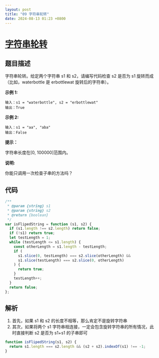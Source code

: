 ```yaml
---
layout: post
title: "09 字符串轮转"
date: 2024-08-13 01:23 +0800
---
```


# [字符串轮转](https://leetcode.cn/problems/string-rotation-lcci/description/)

## 题目描述

字符串轮转。给定两个字符串 s1 和 s2，请编写代码检查 s2 是否为 s1 旋转而成（比如，waterbottle 是 erbottlewat 旋转后的字符串）。

**示例 1:**

```text
输入：s1 = "waterbottle", s2 = "erbottlewat"
输出：True
```

**示例 2:**

```text
输入：s1 = "aa", "aba"
输出：False
```

**提示：**

字符串长度在[0, 100000]范围内。

**说明:**

你能只调用一次检查子串的方法吗？

## 代码

```javascript
/**
 * @param {string} s1
 * @param {string} s2
 * @return {boolean}
 */
var isFlipedString = function (s1, s2) {
  if (s1.length !== s2.length) return false;
  if (!s1) return true;
  let testLength = 1;
  while (testLength <= s1.length) {
    const otherLength = s1.length - testLength;
    if (
      s1.slice(0, testLength) === s2.slice(otherLength) &&
      s1.slice(testLength) === s2.slice(0, otherLength)
    ) {
      return true;
    }
    testLength++;
  }
  return false;
};
```

## 解析

1. 首先，如果 s1 和 s2 的长度不相等，那么肯定不是旋转字符串
2. 其次，如果将两个 s1 字符串相连接，一定会包含旋转字符串的所有情况，此时直接判断 s2 是否为 s1+s1 的子串即可

```javascript
function isFlipedString(s1, s2) {
  return s1.length === s2.length && (s2 + s2).indexOf(s1) !== -1;
}
```
